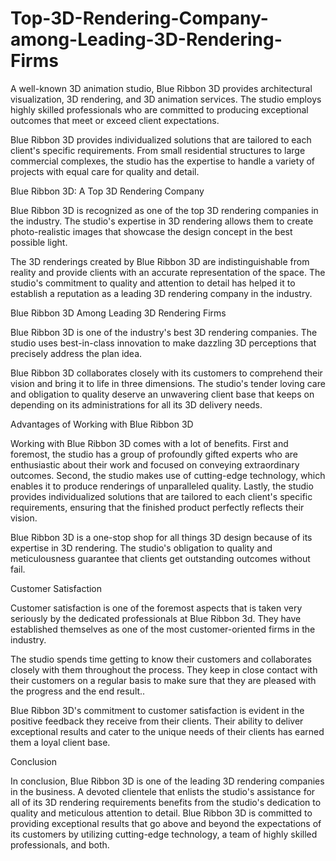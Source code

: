 # Top-3D-Rendering-Company-among-Leading-3D-Rendering-Firms
A well-known 3D animation studio, Blue Ribbon 3D provides architectural visualization, 3D rendering, and 3D animation services. The studio employs highly skilled professionals who are committed to producing exceptional outcomes that meet or exceed client expectations.

Blue Ribbon 3D provides individualized solutions that are tailored to each client's specific requirements. From small residential structures to large commercial complexes, the studio has the expertise to handle a variety of projects with equal care for quality and detail.

Blue Ribbon 3D: A Top 3D Rendering Company

Blue Ribbon 3D is recognized as one of the top 3D rendering companies in the industry. The studio's expertise in 3D rendering allows them to create photo-realistic images that showcase the design concept in the best possible light.

The 3D renderings created by Blue Ribbon 3D are indistinguishable from reality and provide clients with an accurate representation of the space. The studio's commitment to quality and attention to detail has helped it to establish a reputation as a leading 3D rendering company in the industry.


Blue Ribbon 3D Among Leading 3D Rendering Firms

Blue Ribbon 3D is one of the industry's best 3D rendering companies. The studio uses best-in-class innovation to make dazzling 3D perceptions that precisely address the plan idea.

Blue Ribbon 3D collaborates closely with its customers to comprehend their vision and bring it to life in three dimensions. The studio's tender loving care and obligation to quality deserve an unwavering client base that keeps on depending on its administrations for all its 3D delivery needs.


Advantages of Working with Blue Ribbon 3D

Working with Blue Ribbon 3D comes with a lot of benefits. First and foremost, the studio has a group of profoundly gifted experts who are enthusiastic about their work and focused on conveying extraordinary outcomes. Second, the studio makes use of cutting-edge technology, which enables it to produce renderings of unparalleled quality. Lastly, the studio provides individualized solutions that are tailored to each client's specific requirements, ensuring that the finished product perfectly reflects their vision.

Blue Ribbon 3D is a one-stop shop for all things 3D design because of its expertise in 3D rendering. The studio's obligation to quality and meticulousness guarantee that clients get outstanding outcomes without fail.


Customer Satisfaction	

Customer satisfaction is one of the foremost aspects that is taken very seriously by the dedicated professionals at Blue Ribbon 3d. They have established themselves as one of the most customer-oriented firms in the industry.

The studio spends time getting to know their customers and collaborates closely with them throughout the process. They keep in close contact with their customers on a regular basis to make sure that they are pleased with the progress and the end result..

Blue Ribbon 3D's commitment to customer satisfaction is evident in the positive feedback they receive from their clients. Their ability to deliver exceptional results and cater to the unique needs of their clients has earned them a loyal client base.


Conclusion

In conclusion, Blue Ribbon 3D is one of the leading 3D rendering companies in the business. A devoted clientele that enlists the studio's assistance for all of its 3D rendering requirements benefits from the studio's dedication to quality and meticulous attention to detail. Blue Ribbon 3D is committed to providing exceptional results that go above and beyond the expectations of its customers by utilizing cutting-edge technology, a team of highly skilled professionals, and both.

